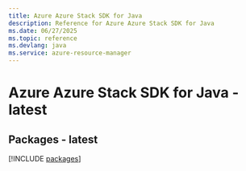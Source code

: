 ```yaml
---
title: Azure Azure Stack SDK for Java
description: Reference for Azure Azure Stack SDK for Java
ms.date: 06/27/2025
ms.topic: reference
ms.devlang: java
ms.service: azure-resource-manager
---
```

# Azure Azure Stack SDK for Java - latest
## Packages - latest
[!INCLUDE [packages](azure-stack-index.md)]
